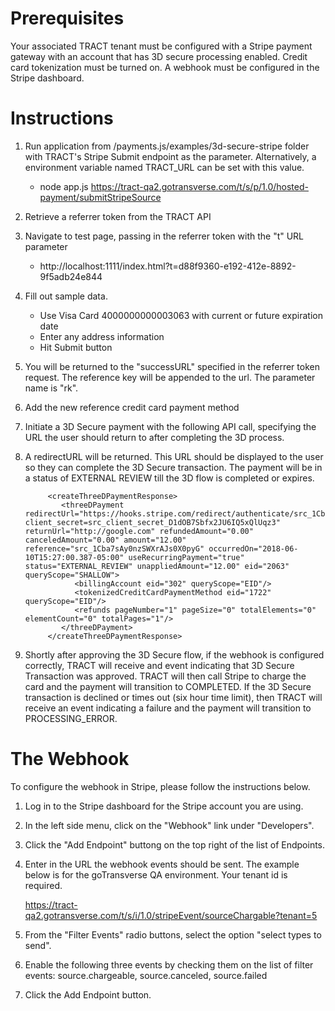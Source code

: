 # Prerequisites

Your associated TRACT tenant must be configured with a Stripe payment gateway with an account
that has 3D secure processing enabled. Credit card tokenization must be turned on. A webhook
must be configured in the Stripe dashboard.

# Instructions

1. Run application from /payments.js/examples/3d-secure-stripe folder with TRACT's Stripe Submit endpoint as the parameter.
   Alternatively, a environment variable named TRACT_URL can be set with this value.
    * node app.js https://tract-qa2.gotransverse.com/t/s/p/1.0/hosted-payment/submitStripeSource
    
2. Retrieve a referrer token from the TRACT API        

3. Navigate to test page, passing in the referrer token with the "t" URL parameter
    * http://localhost:1111/index.html?t=d88f9360-e192-412e-8892-9f5adb24e844

4. Fill out sample data.  
    * Use Visa Card 4000000000003063 with current or future expiration date
    * Enter any address information
    * Hit Submit button

5. You will be returned to the "successURL" specified in the referrer token request. The reference key will be appended to the url. The parameter name is "rk".

6. Add the new reference credit card payment method

	<addRecurringPaymentToBillingAccount>
          <billingAccount eid="302"/>
          <recurringPayment>
            <referencedCreditCardPaymentMethod referenceKey="4c4f357d-e8f8-4eff-a78d-96959cfc8300"/>
          </recurringPayment>
    </addRecurringPaymentToBillingAccount>

7. Initiate a 3D Secure payment with the following API call, specifying the URL the user should return to after completing the 3D process.

      <createThreeDPayment>
        <threeDPayment returnUrl="http://google.com" applyAutomatically="true" amount="12.00" >
			<billingAccount eid="302"/>
			<tokenizedCreditCardPaymentMethod eid="1719"/>
		</threeDPayment>
      </createThreeDPayment>

8. A redirectURL will be returned. This URL should be displayed to the user so they can complete the 3D Secure transaction. The payment will be in a status of EXTERNAL REVIEW till the 3D flow is completed or expires.


          	<createThreeDPaymentResponse>
               <threeDPayment redirectUrl="https://hooks.stripe.com/redirect/authenticate/src_1Cba7sAy0nzSWXrAJs0X0pyG?client_secret=src_client_secret_D1dOB7Sbfx2JU6IQ5xQlUqz3" returnUrl="http://google.com" refundedAmount="0.00" canceledAmount="0.00" amount="12.00" reference="src_1Cba7sAy0nzSWXrAJs0X0pyG" occurredOn="2018-06-10T15:27:00.387-05:00" useRecurringPayment="true" status="EXTERNAL_REVIEW" unappliedAmount="12.00" eid="2063" queryScope="SHALLOW">
                  <billingAccount eid="302" queryScope="EID"/>
                  <tokenizedCreditCardPaymentMethod eid="1722" queryScope="EID"/>
                  <refunds pageNumber="1" pageSize="0" totalElements="0" elementCount="0" totalPages="1"/>
               </threeDPayment>
            </createThreeDPaymentResponse>

9. Shortly after approving the 3D Secure flow, if the webhook is configured correctly, TRACT will receive and event indicating that 3D Secure Transaction was approved. TRACT will then call Stripe to charge the card and the payment will transition to COMPLETED. If the 3D Secure transaction is declined or times out (six hour time limit), then TRACT will receive an event indicating a failure and the payment will transition to PROCESSING_ERROR.

# The Webhook

To configure the webhook in Stripe, please follow the instructions below.

1. Log in to the Stripe dashboard for the Stripe account you are using.

2. In the left side menu, click on the "Webhook" link under "Developers".

3. Click the "Add Endpoint" buttong on the top right of the list of Endpoints.

4. Enter in the URL the webhook events should be sent. The example below is for the goTransverse QA environment. Your tenant id is required.

     https://tract-qa2.gotransverse.com/t/s/i/1.0/stripeEvent/sourceChargable?tenant=5

6. From the "Filter Events" radio buttons, select the option "select types to send".

7. Enable the following three events by checking them on the list of filter events: source.chargeable, source.canceled, source.failed

8. Click the Add Endpoint button. 